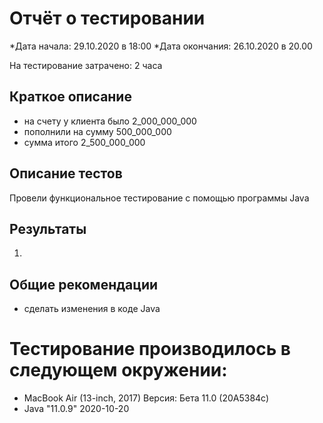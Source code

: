 # Отчёт о тестировании <Money Transfer>
*Дата начала: 29.10.2020 в 18:00 
*Дата окончания: 26.10.2020 в 20.00


На тестирование затрачено: 2 часа

## Краткое описание
* на счету у клиента было 2_000_000_000
* пополнили на сумму 500_000_000
* сумма итого 2_500_000_000
## Описание тестов

Провели функциональное тестирование с помощью программы Java

## Результаты

1. 

## Общие рекомендации

* сделать изменения в коде Java 




# Тестирование производилось в следующем окружении:
* MacBook Air (13-inch, 2017) Версия: Бета 11.0 (20A5384c)
* Java "11.0.9" 2020-10-20